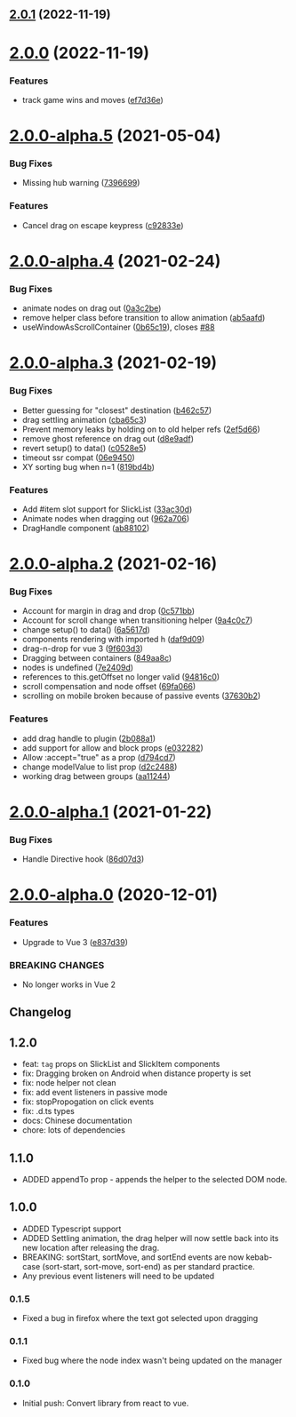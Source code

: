 ## [2.0.1](https://github.com/Jexordexan/vue-slicksort/compare/v2.0.0...v2.0.1) (2022-11-19)



# [2.0.0](https://github.com/Jexordexan/vue-slicksort/compare/v2.0.0-alpha.5...v2.0.0) (2022-11-19)


### Features

* track game wins and moves ([ef7d36e](https://github.com/Jexordexan/vue-slicksort/commit/ef7d36e8235df9005f10c8699a4f791bc1ad96d9))



# [2.0.0-alpha.5](https://github.com/Jexordexan/vue-slicksort/compare/v2.0.0-alpha.4...v2.0.0-alpha.5) (2021-05-04)


### Bug Fixes

* Missing hub warning ([7396699](https://github.com/Jexordexan/vue-slicksort/commit/73966998f6b2bfb01f432672efde7d23f155be03))


### Features

* Cancel drag on escape keypress ([c92833e](https://github.com/Jexordexan/vue-slicksort/commit/c92833e40bac858f2fc7b6330e854541751b21d7))



# [2.0.0-alpha.4](https://github.com/Jexordexan/vue-slicksort/compare/v2.0.0-alpha.3...v2.0.0-alpha.4) (2021-02-24)


### Bug Fixes

* animate nodes on drag out ([0a3c2be](https://github.com/Jexordexan/vue-slicksort/commit/0a3c2be16a5541ef8cf47eb4430faaba6ee52771))
* remove helper class before transition to allow animation ([ab5aafd](https://github.com/Jexordexan/vue-slicksort/commit/ab5aafdbee69cf8a5135701f745b29633a8ff8f1))
* useWindowAsScrollContainer ([0b65c19](https://github.com/Jexordexan/vue-slicksort/commit/0b65c1918b3c44c48d39f1e4f4d760fb7cdea65c)), closes [#88](https://github.com/Jexordexan/vue-slicksort/issues/88)



# [2.0.0-alpha.3](https://github.com/Jexordexan/vue-slicksort/compare/v2.0.0-alpha.2...v2.0.0-alpha.3) (2021-02-19)


### Bug Fixes

* Better guessing for "closest" destination ([b462c57](https://github.com/Jexordexan/vue-slicksort/commit/b462c579978b10d26ef3ba7d5ace6e94f95b093d))
* drag settling animation ([cba65c3](https://github.com/Jexordexan/vue-slicksort/commit/cba65c38273034f64709fe157a681d6b77fd8f3e))
* Prevent memory leaks by holding on to old helper refs ([2ef5d66](https://github.com/Jexordexan/vue-slicksort/commit/2ef5d66b05e87c4b14a9ac9663d298e701026157))
* remove ghost reference on drag out ([d8e9adf](https://github.com/Jexordexan/vue-slicksort/commit/d8e9adfa285fa4e321c7bce9dd6e4a472b1f7925))
* revert setup() to data() ([c0528e5](https://github.com/Jexordexan/vue-slicksort/commit/c0528e50016ea3940bc650e2d91aa937c75c747a))
* timeout ssr compat ([06e9450](https://github.com/Jexordexan/vue-slicksort/commit/06e94507d61bf543f9b1955570a7ba2f85ed66ac))
* XY sorting bug when n=1 ([819bd4b](https://github.com/Jexordexan/vue-slicksort/commit/819bd4bf758771cbfe03a252e64a3977df309d8e))


### Features

* Add #item slot support for SlickList ([33ac30d](https://github.com/Jexordexan/vue-slicksort/commit/33ac30d264d71abb5d976874d127a5b53493452f))
* Animate nodes when dragging out ([962a706](https://github.com/Jexordexan/vue-slicksort/commit/962a706da08994234b27c16ba986f976737b061d))
* DragHandle component ([ab88102](https://github.com/Jexordexan/vue-slicksort/commit/ab881027c7dee6938a153961ec876d1217af220f))



# [2.0.0-alpha.2](https://github.com/Jexordexan/vue-slicksort/compare/v1.2.0...v2.0.0-alpha.2) (2021-02-16)


### Bug Fixes

* Account for margin in drag and drop ([0c571bb](https://github.com/Jexordexan/vue-slicksort/commit/0c571bbce89e559c956b8809e41bd99aa22a251e))
* Account for scroll change when transitioning helper ([9a4c0c7](https://github.com/Jexordexan/vue-slicksort/commit/9a4c0c7eb9bf6b50ff55b720324a4dff967b6591))
* change setup() to data() ([6a5617d](https://github.com/Jexordexan/vue-slicksort/commit/6a5617de2b60513bac46f5dd7efd5dc0d407d898))
* components rendering with imported h ([daf9d09](https://github.com/Jexordexan/vue-slicksort/commit/daf9d0993517034e40cc1a3ea2d950bdc732c54e))
* drag-n-drop for vue 3 ([9f603d3](https://github.com/Jexordexan/vue-slicksort/commit/9f603d346b9e725ccf64d91970b5fa083ce625ce))
* Dragging between containers ([849aa8c](https://github.com/Jexordexan/vue-slicksort/commit/849aa8cd3cc48f4baf77e6cd94060f8ebf764986))
* nodes is undefined ([7e2409d](https://github.com/Jexordexan/vue-slicksort/commit/7e2409d7f167a220dbfc6533009267e79bdd24db))
* references to this.getOffset no longer valid ([94816c0](https://github.com/Jexordexan/vue-slicksort/commit/94816c0ca0df0a9d2547b02a369fc5f1a84b6a32))
* scroll compensation and node offset ([69fa066](https://github.com/Jexordexan/vue-slicksort/commit/69fa0666ab5c7b82135fe7cda189913d5d62d526))
* scrolling on mobile broken because of passive events ([37630b2](https://github.com/Jexordexan/vue-slicksort/commit/37630b2adec11dcaba40515ecf8519db8a68b8b9))


### Features

* add drag handle to plugin ([2b088a1](https://github.com/Jexordexan/vue-slicksort/commit/2b088a11272851fd81cd636fc22ed9179c86ac65))
* add support for allow and block props ([e032282](https://github.com/Jexordexan/vue-slicksort/commit/e0322824a721e0a7b37785142986e7545480d074))
* Allow :accept="true" as a prop ([d794cd7](https://github.com/Jexordexan/vue-slicksort/commit/d794cd7cbdf54af20e0e8320a096d2dbdcb70136))
* change modelValue to list prop ([d2c2488](https://github.com/Jexordexan/vue-slicksort/commit/d2c24886288b594e9447003baae08cda58569021))
* working drag between groups ([aa11244](https://github.com/Jexordexan/vue-slicksort/commit/aa1124454ceaba818d6b15ebf3cbd3777ed85a1b))



# [2.0.0-alpha.1](https://github.com/Jexordexan/vue-slicksort/compare/v2.0.0-alpha.0...v2.0.0-alpha.1) (2021-01-22)


### Bug Fixes

* Handle Directive hook ([86d07d3](https://github.com/Jexordexan/vue-slicksort/commit/86d07d3107325e6afa59badc15c5876d372daeaa))



# [2.0.0-alpha.0](https://github.com/Jexordexan/vue-slicksort/compare/v1.1.3...v2.0.0-alpha.0) (2020-12-01)


### Features

* Upgrade to Vue 3 ([e837d39](https://github.com/Jexordexan/vue-slicksort/commit/e837d3958e56b0571d48b7e2ddcd9c881e81e23b))


### BREAKING CHANGES

* No longer works in Vue 2



## Changelog

## 1.2.0

- feat: `tag` props on SlickList and SlickItem components
- fix: Dragging broken on Android when distance property is set
- fix: node helper not clean
- fix: add event listeners in passive mode
- fix: stopPropogation on click events
- fix: .d.ts types
- docs: Chinese documentation
- chore: lots of dependencies

## 1.1.0

- ADDED appendTo prop - appends the helper to the selected DOM node.

## 1.0.0

- ADDED Typescript support
- ADDED Settling animation, the drag helper will now settle back into its new location after releasing the drag.
- BREAKING: sortStart, sortMove, and sortEnd events are now kebab-case (sort-start, sort-move, sort-end) as per standard practice.
- Any previous event listeners will need to be updated

### 0.1.5

- Fixed a bug in firefox where the text got selected upon dragging

### 0.1.1

- Fixed bug where the node index wasn't being updated on the manager

### 0.1.0

- Initial push: Convert library from react to vue.
